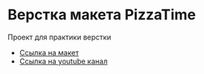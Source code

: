 # Верстка макета PizzaTime
Проект для практики верстки

- [Ссылка на макет](https://drive.google.com/open?id=1x2G6nxGaxhxItLxUqclqGEPFNf8y0eSS)
- [Ссылка на youtube канал](https://www.youtube.com/channel/UCM0E9H-QTn1KBPY2bJiidDw)
